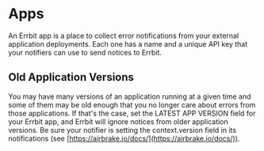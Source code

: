 ---
---
# Apps
An Errbit app is a place to collect error notifications from your
external application deployments. Each one has a name and a unique API
key that your notifiers can use to send notices to Errbit.

## Old Application Versions
You may have many versions of an application running at a given time and
some of them may be old enough that you no longer care about errors from
those applications. If that's the case, set the LATEST APP VERSION field
for your Errbit app, and Errbit will ignore notices from older
application versions. Be sure your notifier is setting the
context.version field in its notifications (see
[https://airbrake.io/docs/](https://airbrake.io/docs/)).
